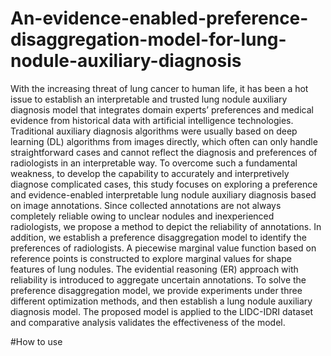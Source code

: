 # An-evidence-enabled-preference-disaggregation-model-for-lung-nodule-auxiliary-diagnosis

With the increasing threat of lung cancer to human life, it has been a hot issue to establish an interpretable and trusted lung nodule auxiliary diagnosis model that integrates domain experts’ preferences and medical evidence from historical data with artificial intelligence technologies. Traditional auxiliary diagnosis algorithms were usually based on deep learning (DL) algorithms from images directly, which often can only handle straightforward cases and cannot reflect the diagnosis and preferences of radiologists in an interpretable way. To overcome such a fundamental weakness, to develop the capability to accurately and interpretively diagnose complicated cases, this study focuses on exploring a preference and evidence-enabled interpretable lung nodule auxiliary diagnosis based on image annotations. Since collected annotations are not always completely reliable owing to unclear nodules and inexperienced radiologists, we propose a method to depict the reliability of annotations. In addition, we establish a preference disaggregation model to identify the preferences of radiologists. A piecewise marginal value function based on reference points is constructed to explore marginal values for shape features of lung nodules. The evidential reasoning (ER) approach with reliability is introduced to aggregate uncertain annotations. To solve the preference disaggregation model, we provide experiments under three different optimization methods,  and then establish a lung nodule auxiliary diagnosis model. The proposed model is applied to the LIDC-IDRI dataset and comparative analysis validates the effectiveness of the model.

#How to use
